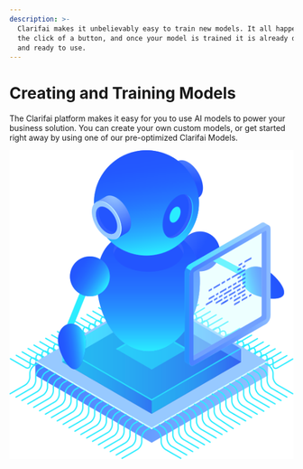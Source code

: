 ```yaml
---
description: >-
  Clarifai makes it unbelievably easy to train new models. It all happens with
  the click of a button, and once your model is trained it is already deployed
  and ready to use.
---
```


# Creating and Training Models

The Clarifai platform makes it easy for you to use AI models to power your business solution. You can create your own custom models, or get started right away by using one of our pre-optimized Clarifai Models.

![](../../.gitbook/assets/enlight.svg)

